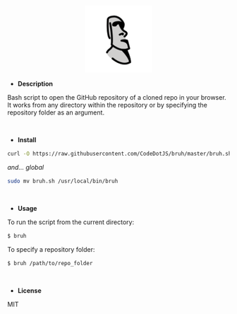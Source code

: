<p align="center"><img width="30%" src="images/E216.svg" alt=""></p>

- __Description__

Bash script to open the GitHub repository of a cloned repo in your browser. It works from any directory within the repository or by specifying the repository folder as an argument.

<br>

- __Install__

```sh
curl -O https://raw.githubusercontent.com/CodeDotJS/bruh/master/bruh.sh && chmod +x bruh.sh
```

*and... global*

```sh
sudo mv bruh.sh /usr/local/bin/bruh
```

<br>

- __Usage__

To run the script from the current directory:

```sh
$ bruh
```

To specify a repository folder:

```sh
$ bruh /path/to/repo_folder
```

<br>

- __License__

MIT
